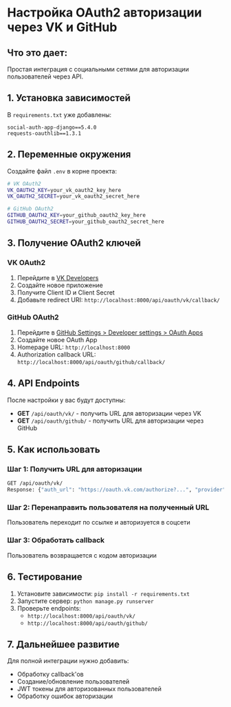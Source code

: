 # Настройка OAuth2 авторизации через VK и GitHub

## Что это дает:

Простая интеграция с социальными сетями для авторизации пользователей через API.

## 1. Установка зависимостей

В `requirements.txt` уже добавлены:
```
social-auth-app-django==5.4.0
requests-oauthlib==1.3.1
```

## 2. Переменные окружения

Создайте файл `.env` в корне проекта:

```bash
# VK OAuth2
VK_OAUTH2_KEY=your_vk_oauth2_key_here
VK_OAUTH2_SECRET=your_vk_oauth2_secret_here

# GitHub OAuth2
GITHUB_OAUTH2_KEY=your_github_oauth2_key_here
GITHUB_OAUTH2_SECRET=your_github_oauth2_secret_here
```

## 3. Получение OAuth2 ключей

### VK OAuth2
1. Перейдите в [VK Developers](https://vk.com/dev)
2. Создайте новое приложение
3. Получите Client ID и Client Secret
4. Добавьте redirect URI: `http://localhost:8000/api/oauth/vk/callback/`

### GitHub OAuth2
1. Перейдите в [GitHub Settings > Developer settings > OAuth Apps](https://github.com/settings/developers)
2. Создайте новое OAuth App
3. Homepage URL: `http://localhost:8000`
4. Authorization callback URL: `http://localhost:8000/api/oauth/github/callback/`

## 4. API Endpoints

После настройки у вас будут доступны:

- **GET** `/api/oauth/vk/` - получить URL для авторизации через VK
- **GET** `/api/oauth/github/` - получить URL для авторизации через GitHub

## 5. Как использовать

### Шаг 1: Получить URL для авторизации
```bash
GET /api/oauth/vk/
Response: {"auth_url": "https://oauth.vk.com/authorize?...", "provider": "vk"}
```

### Шаг 2: Перенаправить пользователя на полученный URL
Пользователь переходит по ссылке и авторизуется в соцсети

### Шаг 3: Обработать callback
Пользователь возвращается с кодом авторизации

## 6. Тестирование

1. Установите зависимости: `pip install -r requirements.txt`
2. Запустите сервер: `python manage.py runserver`
3. Проверьте endpoints:
   - `http://localhost:8000/api/oauth/vk/`
   - `http://localhost:8000/api/oauth/github/`

## 7. Дальнейшее развитие

Для полной интеграции нужно добавить:
- Обработку callback'ов
- Создание/обновление пользователей
- JWT токены для авторизованных пользователей
- Обработку ошибок авторизации
